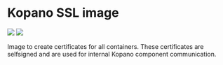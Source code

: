 # Kopano SSL image

[![](https://images.microbadger.com/badges/image/zokradonh/kopano_ssl.svg)](https://microbadger.com/images/zokradonh/kopano_ssl "Microbadger size/labels") [![](https://images.microbadger.com/badges/version/zokradonh/kopano_ssl.svg)](https://microbadger.com/images/zokradonh/kopano_ssl "Microbadger version")

Image to create certificates for all containers. These certificates are selfsigned and are used for internal Kopano component communication.